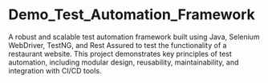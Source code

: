 # Demo_Test_Automation_Framework
A robust and scalable test automation framework built using Java, Selenium WebDriver, TestNG, and Rest Assured to test the functionality of a restaurant website. This project demonstrates key principles of test automation, including modular design, reusability, maintainability, and integration with CI/CD tools.
